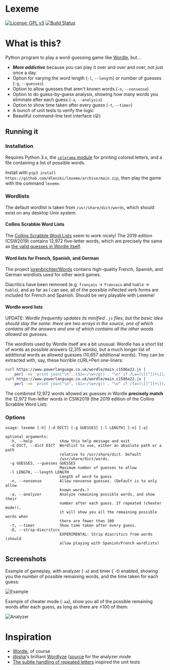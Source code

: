# Lexeme

[![License: GPL v3](https://img.shields.io/badge/License-GPL%20v3-blue.svg)](https://www.gnu.org/licenses/gpl-3.0)
[![Build Status](https://github.com/dlenski/lexeme/workflows/build_and_test/badge.svg)](https://github.com/dlenski/lexeme/actions/workflows/build_and_test.yml)

# What is this?

Python program to play a word-guessing game like
[Wordle](https://www.powerlanguage.co.uk/wordle), but…

- ***More addictive*** because you can play it over and over and over, not just once a day.
- Option for varying the word length (`-l`, `--length`) or number of guesses (`-g`, `--guesses`)
- Option to allow guesses that aren't known words (`-n`, `--nonsense`)
- Option to do guess-by-guess analysis, showing how many words you eliminate after each guess (`-a`, `--analysis`)
- Option to show time taken after every guess (`-t`, `--timer`)
- A bunch of unit tests to verify the logic
- Beautiful command-line text interface (😜)

## Running it

### Installation

Requires Python 3.x, the [`colorama` module](https://pypi.org/project/colorama)
for printing colored letters, and a file containing a list of possible
words.

Install with `pip3 install https://github.com/dlenski/lexeme/archive/main.zip`, then play the game with the command `lexeme`.

### Wordlists

The default wordlist is taken from `/usr/share/dict/words`, which
should exist on any desktop Unix system.

#### Collins Scrabble Word Lists

The [Collins Scrabble Word Lists](https://boardgames.stackexchange.com/questions/38366/latest-collins-scrabble-words-list-in-text-file)
seem to work nicely! The 2019 edition (CSW2019) contains 12,972 five-letter words,
which are precisely the same as [the valid guesses in Wordle itself](#wordle-word-lists).

#### Word lists for French, Spanish, and German

The project [lorenbrichter/Words](https://github.com/lorenbrichter/Words/tree/master/Words)
contains high-quality French, Spanish, and German wordlists used for other
word games.

Diacritics have been removed (e.g. `français` → `francais` and `hablé` → `hable`),
and as far as I can see, all of the possible inflected verb forms are included
for French and Spanish. Should be very playable with Lexeme!

#### Wordle word lists

UPDATE: _Wordle frequently updates its minified `.js` files, but the basic
idea should stay the same: there are two arrays in the source, one of which
contains all the answers and one of which contains all the other words
allowed as guesses._

The wordlists used by Wordle itself are a bit unusual: Wordle has a short
list of words as possible answers (2,315 words), but a much longer list of
additional words as allowed guesses (10,657 additional words). They can be
extracted with, say, these horrible cURL+Perl one-liners:

```sh
curl https://www.powerlanguage.co.uk/wordle/main.c1506a22.js |
    perl -ne 'print join("\n", ($1=~/\w+/g)) . "\n" if /La=(\[[^]]+\])/' > wordle_possible_answers.txt
curl https://www.powerlanguage.co.uk/wordle/main.c1506a22.js |
    perl -ne 'print join("\n", ($1=~/\w+/g)) . "\n" if /Ta=(\[[^]]+\])/' | cat wordle_possible_answers.txt - > wordle_allowed_guesses.txt
```

The combined 12,972 words allowed as guesses in Wordle **precisely
match** the 12,972 five-letter words in CSW2019 (the 2019 edition of
the Collins Scrabble Word List).


### Options

```
usage: lexeme [-h] [-d DICT] [-g GUESSES] [-l LENGTH] [-n] [-a]

optional arguments:
  -h, --help            show this help message and exit
  -d DICT, --dict DICT  Wordlist to use, either an absolute path or a path
                        relative to /usr/share/dict. Default
                        /usr/share/dict/words.
  -g GUESSES, --guesses GUESSES
                        Maximum number of guesses to allow
  -l LENGTH, --length LENGTH
                        Length of word to guess
  -n, --nonsense        Allow nonsense guesses. (Default is to only allow
                        known words.)
  -a, --analyzer        Analyze remaining possible words, and show their
                        number after each guess. If repeated (cheater mode!),
                        it will show you all the remaining possible words when
                        there are fewer than 100
  -t, --timer           Show time taken after every guess.
  -D, --strip-diacritics
                        EXPERIMENTAL: Strip diacritics from words (should
                        allow playing with Spanish/French wordlists)
```

## Screenshots

Example of gameplay, with analyzer (`-a`) and timer (`-t) enabled,
showing you the _number_ of possible remaining words, and the time taken
for each guess:

![Example](example.png)

Example of cheater mode (`-aa`), show you all of the possible remaining words
after each guess, as long as there are ≤100 of them:

![Analyzer](cheater.png)

# Inspiration

- [Wordle](https://www.powerlanguage.co.uk/wordle), of course
- [@jsha](https://github.com/jsha)'s brilliant [Wordlyze](https://wordlyze.crud.net) ([source](https://github.com/jsha/learnrust/blob/master/wordle/src/main.rs) for the analyzer mode
- [The subtle handling of repeated letters](https://twitter.com/moxfyre/status/1477320939520020484) inspired the unit tests

